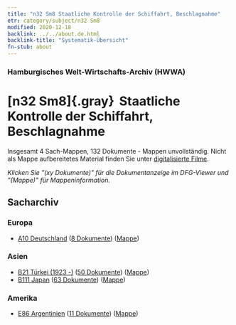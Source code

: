 ```yaml
---
title: "n32 Sm8 Staatliche Kontrolle der Schiffahrt, Beschlagnahme"
etr: category/subject/n32 Sm8
modified: 2020-12-18
backlink: ../../about.de.html
backlink-title: "Systematik-Übersicht"
fn-stub: about
---
```


### Hamburgisches Welt-Wirtschafts-Archiv (HWWA)
# [n32 Sm8]{.gray}&#8201; Staatliche Kontrolle der Schiffahrt, Beschlagnahme&#160; 




Insgesamt 4 Sach-Mappen, 132 Dokumente - Mappen unvollständig.
Nicht als Mappe aufbereitetes Material finden Sie unter [digitalisierte Filme](/film/h1_sh).

_Klicken Sie "(xy Dokumente)" für die Dokumentanzeige im DFG-Viewer und "(Mappe)" für Mappeninformation._

## Sacharchiv




### Europa

- [A10 Deutschland](../../../geo/about.de.html#A10) (<a href="https://dfg-viewer.de/show/?tx_dlf[id]=https://pm20.zbw.eu/mets/sh/1261xx/126128/1455xx/145578/public.mets.de.xml" target="_blank">8 Dokumente</a>) ([Mappe](http://purl.org/pressemappe20/folder/sh/126128,145578))

### Asien

- [B21 Türkei (1923 -)](../../../geo/about.de.html#B21) (<a href="https://dfg-viewer.de/show/?tx_dlf[id]=https://pm20.zbw.eu/mets/sh/1411xx/141111/1455xx/145578/public.mets.de.xml" target="_blank">50 Dokumente</a>) ([Mappe](http://purl.org/pressemappe20/folder/sh/141111,145578))
- [B111 Japan](../../../geo/about.de.html#B111) (<a href="https://dfg-viewer.de/show/?tx_dlf[id]=https://pm20.zbw.eu/mets/sh/1412xx/141272/1455xx/145578/public.mets.de.xml" target="_blank">63 Dokumente</a>) ([Mappe](http://purl.org/pressemappe20/folder/sh/141272,145578))

### Amerika

- [E86 Argentinien](../../../geo/about.de.html#E86) (<a href="https://dfg-viewer.de/show/?tx_dlf[id]=https://pm20.zbw.eu/mets/sh/1416xx/141692/1455xx/145578/public.mets.de.xml" target="_blank">11 Dokumente</a>) ([Mappe](http://purl.org/pressemappe20/folder/sh/141692,145578))



